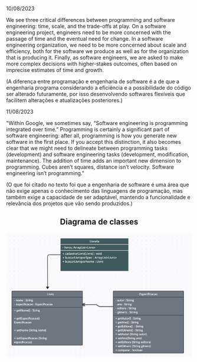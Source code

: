 10/08/2023

We see three critical differences between programming and software engineering: time, scale, and the trade-offs at play. On a software engineering project, engineers need to be more concerned with the passage of time and the eventual need for change. In a software engineering organization, we need to be more concerned about scale and efficiency, both for the software we produce as well as for the organization that is producing it. Finally, as software engineers, we are asked to make more complex decisions with higher-stakes outcomes, often based on imprecise estimates of time and growth.

(A diferença entre programação e engenharia de software é a de que a engenharia programa considerando a eficiência e a possibilidade do código ser alterado futuramente, por isso desenvolvendo softwares flexíveis que facilitem alterações e atualizações posteriores.)

11/08/2023

"Within Google, we sometimes say, “Software engineering is programming integrated over time.” Programming is certainly a significant part of software engineering: after all, programming is how you generate new software in the first place. If you accept this distinction, it also becomes clear that we might need to delineate between programming tasks (development) and software engineering tasks (development, modification, maintenance). The addition of time adds an important new dimension to programming. Cubes aren’t squares, distance isn’t velocity. Software engineering isn’t programming."

(O que foi citado no texto foi que a engenharia de software é uma área que não exige apenas o conhecimento das linguagens de programação, mas também exige a capacidade de ser adaptável, mantendo a funcionalidade e relevância dos projetos que vão sendo produzidos.)

<div align= "center">
<h2>Diagrama de classes</h2>

![Image](https://github.com/kalil004/Bertoti/blob/main/Engenharia%201/DiagramadeClasses.png?raw=true)
</div>
